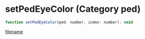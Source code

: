 # setPedEyeColor (Category ped)

```js
function setPedEyeColor(ped: number, index: number): void
```

[filename](setPedEyeColor_m.md ':include')